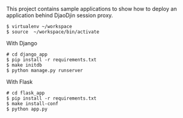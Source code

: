This project contains sample applications to show how to deploy an application
behind DjaoDjin session proxy.

    $ virtualenv ~/workspace
    $ source  ~/workspace/bin/activate


With Django

    # cd django_app
    $ pip install -r requirements.txt
    $ make initdb
    $ python manage.py runserver


With Flask

    # cd flask_app
    $ pip install -r requirements.txt
    $ make install-conf
    $ python app.py
